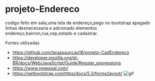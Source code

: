 # projeto-Endereco
codigo feito em sala,uma tela de endereço,pego no bootstrap apagado linhas desnecessaria e adcionado elementos endereço,bairron,rua,cep,estado e cadastrar.

Fontes utilizadas
* https://github.com/laraassuncao18/projeto-CadEndereco
* https://developer.mozilla.org/pt-BR/docs/Web/JavaScript/Guide/Regular_expressions
* https://www.regexpal.com/
* https://getbootstrap.comhttps/docs/5.3/forms/layout/
![gif](gif/Gravando-2023-09-20-124922%20(1).gif)